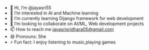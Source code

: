 - 👋 Hi, I’m @jayasri55
- 👀 I’m interested in AI and Machine learning
- 🌱 I’m currently learning Dijango framework for web development
- 💞️ I’m looking to collaborate on AI/ML, Web development projects
- 📫 How to reach me jayasrisridhara05@gmail.com
- 😄 Pronouns: She
- ⚡ Fun fact: I enjoy listening to music,playing games

<!---
jayasri55/jayasri55 is a ✨ special ✨ repository because its `README.md` (this file) appears on your GitHub profile.
You can click the Preview link to take a look at your changes.
--->
